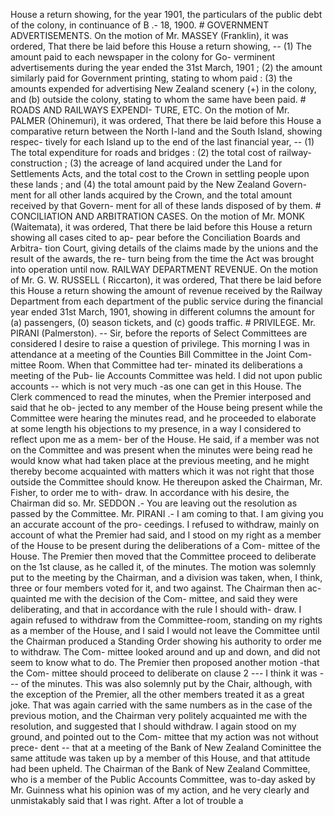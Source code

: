 House a return showing, for the year 1901, the particulars of the public debt of the colony, in continuance of B .- 18, 1900. # GOVERNMENT ADVERTISEMENTS. On the motion of Mr. MASSEY (Franklin), it was ordered, That there be laid before this House a return showing, -- (1) The amount paid to each newspaper in the colony for Go- verminent advertisements during the year ended the 31st March, 1901 ; (2) the amount similarly paid for Government printing, stating to whom paid : (3) the amounts expended for advertising New Zealand scenery (+) in the colony, and (b) outside the colony, stating to whom the same have been paid. # ROADS AND RAILWAYS EXPENDI- TURE, ETC. On the motion of Mr. PALMER (Ohinemuri), it was ordered, That there be laid before this House a comparative return between the North I-land and the South Island, showing respec- tively for each Island up to the end of the last financial year, -- (1) The total expenditure for roads and bridges : (2) the total cost of railway-construction ; (3) the acreage of land acquired under the Land for Settlements Acts, and the total cost to the Crown in settling people upon these lands ; and (4) the total amount paid by the New Zealand Govern- ment for all other lands acquired by the Crown, and the total amount received by that Govern- ment for all of these lands disposed of by them. # CONCILIATION AND ARBITRATION CASES. On the motion of Mr. MONK (Waitemata), it was ordered, That there be laid before this House a return showing all cases cited to ap- pear before the Conciliation Boards and Arbitra- tion Court, giving details of the claims made by the unions and the result of the awards, the re- turn being from the time the Act was brought into operation until now. RAILWAY DEPARTMENT REVENUE. On the motion of Mr. G. W. RUSSELL ( Riccarton), it was ordered, That there be laid before this House a return showing the amount of revenue received by the Railway Department from each department of the public service during the financial year ended 31st March, 1901, showing in different columns the amount for (a) passengers, (0) season tickets, and (c) goods traffic. # PRIVILEGE. Mr. PIRANI (Palmerston). -- Sir, before the reports of Select Committees are considered I desire to raise a question of privilege. This morning I was in attendance at a meeting of the Counties Bill Committee in the Joint Com- mittee Room. When that Committee had ter- minated its deliberations a meeting of the Pub- lie Accounts Committee was held. I did not upon public accounts -- which is not very much -as one can get in this House. The Clerk commenced to read the minutes, when the Premier interposed and said that he ob- jected to any member of the House being present while the Committee were hearing the minutes read, and he proceeded to elaborate at some length his objections to my presence, in a way I considered to reflect upon me as a mem- ber of the House. He said, if a member was not on the Committee and was present when the minutes were being read he would know what had taken place at the previous meeting, and he might thereby become acquainted with matters which it was not right that those outside the Committee should know. He thereupon asked the Chairman, Mr. Fisher, to order me to with- draw. In accordance with his desire, the Chairman did so. Mr. SEDDON .- You are leaving out the resolution as passed by the Committee. Mr. PIRANI .- I am coming to that. I am giving you an accurate account of the pro- ceedings. I refused to withdraw, mainly on account of what the Premier had said, and I stood on my right as a member of the House to be present during the deliberations of a Com- mittee of the House. The Premier then moved that the Committee proceed to deliberate on the 1st clause, as he called it, of the minutes. The motion was solemnly put to the meeting by the Chairman, and a division was taken, when, I think, three or four members voted for it, and two against. The Chairman then ac- quainted me with the decision of the Com- mittee, and said they were deliberating, and that in accordance with the rule I should with- draw. I again refused to withdraw from the Committee-room, standing on my rights as a member of the House, and I said I would not leave the Committee until the Chairman produced a Standing Order showing his authority to order me to withdraw. The Com- mittee looked around and up and down, and did not seem to know what to do. The Premier then proposed another motion -that the Com- mittee should proceed to deliberate on clause 2 --- I think it was --- of the minutes. This was also solemnly put by the Chair, although, with the exception of the Premier, all the other members treated it as a great joke. That was again carried with the same numbers as in the case of the previous motion, and the Chairman very politely acquainted me with the resolution, and suggested that I should withdraw. I again stood on my ground, and pointed out to the Com- mittee that my action was not without prece- dent -- that at a meeting of the Bank of New Zealand Cominittee the same attitude was taken up by a member of this House, and that attitude had been upheld. The Chairman of the Bank of New Zealand Committee, who is a member of the Public Accounts Committee, was to-day asked by Mr. Guinness what his opinion was of my action, and he very clearly and unmistakably said that I was right. After a lot of trouble a 